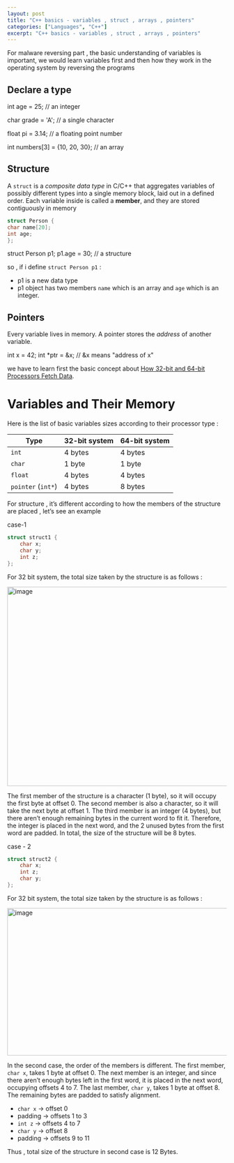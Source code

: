 ```yaml
---
layout: post
title: "C++ basics - variables , struct , arrays , pointers"
categories: ["Languages", "C++"]
excerpt: "C++ basics - variables , struct , arrays , pointers"
---
```


For malware reversing part , the basic understanding of variables is important, we would learn variables first and then how they work in the operating system by reversing the programs

## Declare a type

int age = 25;     // an integer

char grade = 'A'; // a single character

float pi = 3.14;  // a floating point number

int numbers[3] = {10, 20, 30}; // an array

## Structure

A `struct` is a *composite data type* in C/C++ that aggregates variables of possibly different types into a single memory block, laid out in a defined order. Each variable inside is called a **member**, and they are stored contiguously in memory

```c++
struct Person {
char name[20];
int age;
};  
```

struct Person p1;
p1.age = 30;                // a structure

so , if i define `struct Person p1` :

- p1 is a new data type
- p1 object has two members `name` which is an array and `age` which is an integer.

## Pointers

Every variable lives in memory. A pointer stores the *address* of another variable.

int x = 42;
int *ptr = &x;   // &x means "address of x"

we have to learn first the basic concept about [How 32-bit and 64-bit Processors Fetch Data](https://scriptkiddienotes.github.io/learning-log/computer%20architecture/2025/09/16/How-32-bit-and-64-bit-Processors-Fetch-Data/).

# Variables and Their Memory

Here is the list of basic variables sizes according to their processor type :

| Type | 32-bit system | 64-bit system |
| --- | --- | --- |
| `int` | 4 bytes | 4 bytes |
| `char` | 1 byte | 1 byte |
| `float` | 4 bytes | 4 bytes |
| `pointer` (`int*`) | 4 bytes | 8 bytes |

For structure , it’s different according to how the members of the structure are placed , let’s see an example

case-1

```cpp
struct struct1 {
	char x;
	char y;
	int z;
};
```

For 32 bit system, the total size taken by the structure is as follows :

<img width="990" height="457" alt="image" src="https://github.com/user-attachments/assets/bb1dee0a-e798-411b-8bce-ccd0ff01cfc6" />

The first member of the structure is a character (1 byte), so it will occupy the first byte at offset 0. The second member is also a character, so it will take the next byte at offset 1. The third member is an integer (4 bytes), but there aren’t enough remaining bytes in the current word to fit it. Therefore, the integer is placed in the next word, and the 2 unused bytes from the first word are padded. In total, the size of the structure will be 8 bytes.

case - 2

```cpp
struct struct2 {
	char x;
	int z;
	char y;
};
```

For 32 bit system, the total size taken by the structure is as follows :

<img width="990" height="338" alt="image" src="https://github.com/user-attachments/assets/e3564065-0a89-4ece-a5b1-05246fa23528" />

In the second case, the order of the members is different. The first member, `char x`, takes 1 byte at offset 0. The next member is an integer, and since there aren’t enough bytes left in the first word, it is placed in the next word, occupying offsets 4 to 7. The last member, `char y`, takes 1 byte at offset 8. The remaining bytes are padded to satisfy alignment.

- `char x` → offset 0
- padding → offsets 1 to 3
- `int z` → offsets 4 to 7
- `char y` → offset 8
- padding → offsets 9 to 11

Thus , total size of the structure in second case is 12 Bytes.
